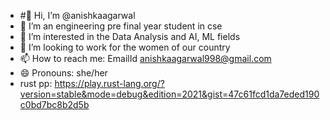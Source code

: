 - #👋 Hi, I’m @anishkaagarwal
- 👀 I’m an engineering pre final year student in cse
- 🌱 I’m interested in the Data Analysis and AI, ML fields
- 💞️ I’m looking to work for the women of our country
- 📫 How to reach me: EmailId anishkaagarwal998@gmail.com
- 😄 Pronouns: she/her
- rust pp: https://play.rust-lang.org/?version=stable&mode=debug&edition=2021&gist=47c61fcd1da7eded190c0bd7bc8b2d5b

<!---
anishkaagarwal/anishkaagarwal is a ✨ special ✨ repository because its `README.md` (this file) appears on your GitHub profile.
You can click the Preview link to take a look at your changes.
--->
